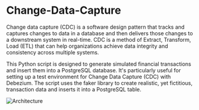 # Change-Data-Capture

Change data capture (CDC) is a software design pattern that tracks and captures changes to data in a database and then delivers those changes to a downstream system in real-time. CDC is a method of Extract, Transform, Load (ETL) that can help organizations achieve data integrity and consistency across multiple systems. 

This Python script is designed to generate simulated financial transactions and insert them into a PostgreSQL database. It's particularly useful for setting up a test environment for Change Data Capture (CDC) with Debezium. The script uses the faker library to create realistic, yet fictitious, transaction data and inserts it into a PostgreSQL table.

![Architecture](https://github.com/user-attachments/assets/c8edc998-7b76-459b-9efc-5f41111d0c9e)
